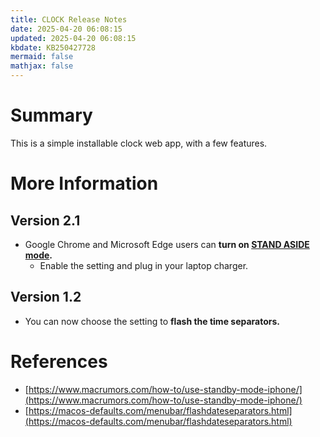 ```yaml
---
title: CLOCK Release Notes
date: 2025-04-20 06:08:15
updated: 2025-04-20 06:08:15
kbdate: KB250427728
mermaid: false
mathjax: false
---
```


# Summary

This is a simple installable clock web app, with a few features. 

# More Information

## Version 2.1
  + Google Chrome and Microsoft Edge users can **turn on [STAND ASIDE mode][g_stand].**
    + Enable the setting and plug in your laptop charger.

## Version 1.2
  + You can now choose the setting to **flash the time separators.**

# References
  + [https://www.macrumors.com/how-to/use-standby-mode-iphone/](https://www.macrumors.com/how-to/use-standby-mode-iphone/)
  + [https://macos-defaults.com/menubar/flashdateseparators.html](https://macos-defaults.com/menubar/flashdateseparators.html)

[g_stand]: https://motetpaper.github.io/support/KB250426285

